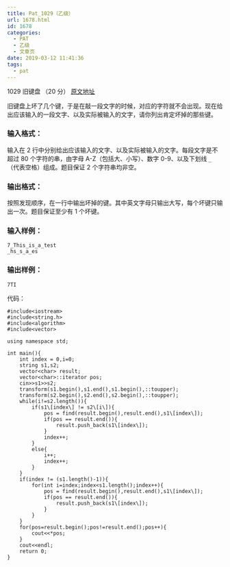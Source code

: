 ```yaml
---
title: Pat_1029（乙级）
url: 1678.html
id: 1678
categories:
  - PAT
  - 乙级
  - 文章页
date: 2019-03-12 11:41:36
tags:
  - pat
---
```


1029 旧键盘 （20 分） [原文地址](https://pintia.cn/problem-sets/994805260223102976/problems/994805292322111488)

旧键盘上坏了几个键，于是在敲一段文字的时候，对应的字符就不会出现。现在给出应该输入的一段文字、以及实际被输入的文字，请你列出肯定坏掉的那些键。

### 输入格式：

输入在 2 行中分别给出应该输入的文字、以及实际被输入的文字。每段文字是不超过 80 个字符的串，由字母 A-Z（包括大、小写）、数字 0-9、以及下划线 `_`（代表空格）组成。题目保证 2 个字符串均非空。

### 输出格式：

按照发现顺序，在一行中输出坏掉的键。其中英文字母只输出大写，每个坏键只输出一次。题目保证至少有 1 个坏键。

### 输入样例：

    7_This_is_a_test
    _hs_s_a_es
    

### 输出样例：

    7TI

代码：
```
#include<iostream>
#include<string.h>
#include<algorithm>
#include<vector>

using namespace std;

int main(){
    int index = 0,i=0;
    string s1,s2;
    vector<char> result;
    vector<char>::iterator pos;
    cin>>s1>>s2;
    transform(s1.begin(),s1.end(),s1.begin(),::toupper);
    transform(s2.begin(),s2.end(),s2.begin(),::toupper);
    while(i!=s2.length()){
        if(s1\[index\] != s2\[i\]){
            pos = find(result.begin(),result.end(),s1\[index\]);
            if(pos == result.end()){
                result.push_back(s1\[index\]);
            }
            index++;
        }
        else{
            i++;
            index++;
        }
    }
    if(index != (s1.length()-1)){
        for(int i=index;index<s1.length();index++){
            pos = find(result.begin(),result.end(),s1\[index\]);
            if(pos == result.end()){
                result.push_back(s1\[index\]);
            }
        }
    }
    for(pos=result.begin();pos!=result.end();pos++){
        cout<<*pos;
    }
    cout<<endl;
    return 0;
}
```